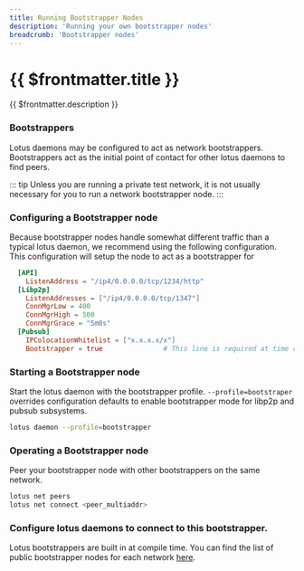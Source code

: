 ```yaml
---
title: Running Bootstrapper Nodes
description: 'Running your own bootstrapper nodes'
breadcrumb: 'Bootstrapper nodes'
---
```


# {{ $frontmatter.title }}

{{ $frontmatter.description }}

### Bootstrappers

Lotus daemons may be configured to act as network bootstrappers. Bootstrappers act as the initial point of
contact for other lotus daemons to find peers.

::: tip
Unless you are running a private test network, it is not usually necessary for you to run a network bootstrapper node.
:::

### Configuring a Bootstrapper node

Because bootstrapper nodes handle somewhat different traffic than a typical lotus daemon, we recommend using
the following configuration. This configuration will setup the node to act as a bootstrapper for 

```toml
  [API]
    ListenAddress = "/ip4/0.0.0.0/tcp/1234/http"
  [Libp2p]
    ListenAddresses = ["/ip4/0.0.0.0/tcp/1347"]
    ConnMgrLow = 400
    ConnMgrHigh = 500
    ConnMgrGrace = "5m0s"
  [Pubsub]
    IPColocationWhitelist = ["x.x.x.x/x"]
    Bootstrapper = true               # This line is required at time of writing to act as Pubsub Bootstrapper

```

### Starting a Bootstrapper node

Start the lotus daemon with the bootstrapper profile. `--profile=bootstraper` overrides configuration defaults
to enable bootstrapper mode for libp2p and pubsub subsystems.

```bash
lotus daemon --profile=bootstrapper
```

### Operating a Bootstrapper node
Peer your bootstrapper node with other bootstrappers on the same network.

```bash
lotus net peers
lotus net connect <peer_multiaddr>
```

### Configure lotus daemons to connect to this bootstrapper.

Lotus bootstrappers are built in at compile time. You can find the list of public bootstrapper nodes for
each network [here](https://github.com/filecoin-project/lotus/tree/master/build/bootstrap).
